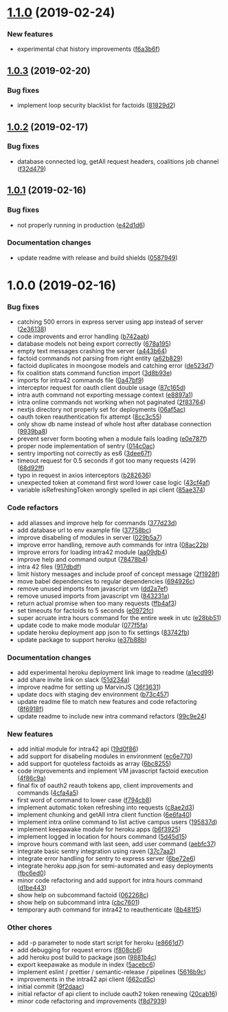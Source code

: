 # [1.1.0](https://github.com/ItsWendell/marvin-js/compare/1.0.3...1.1.0) (2019-02-24)


### New features

* experimental chat history improvements ([f6a3b6f](https://github.com/ItsWendell/marvin-js/commit/f6a3b6f))

## [1.0.3](https://github.com/ItsWendell/marvin-js/compare/1.0.2...1.0.3) (2019-02-20)


### Bug fixes

* implement loop security blacklist for factoids ([81829d2](https://github.com/ItsWendell/marvin-js/commit/81829d2))

## [1.0.2](https://github.com/ItsWendell/marvin-js/compare/1.0.1...1.0.2) (2019-02-17)


### Bug fixes

* database connected log, getAll request headers, coalitions job channel ([f32d479](https://github.com/ItsWendell/marvin-js/commit/f32d479))

## [1.0.1](https://github.com/ItsWendell/marvin-js/compare/1.0.0...1.0.1) (2019-02-16)


### Bug fixes

* not properly running in production ([e42d1d6](https://github.com/ItsWendell/marvin-js/commit/e42d1d6))


### Documentation changes

* update readme with release and build shields ([0587949](https://github.com/ItsWendell/marvin-js/commit/0587949))

# 1.0.0 (2019-02-16)


### Bug fixes

* catching 500 errors in express server using app instead of server ([2e36138](https://github.com/ItsWendell/marvin-js/commit/2e36138))
* code improvents and error handling ([b742aab](https://github.com/ItsWendell/marvin-js/commit/b742aab))
* database models not being export correctly ([678a195](https://github.com/ItsWendell/marvin-js/commit/678a195))
* empty text messages crashing the server ([a443b64](https://github.com/ItsWendell/marvin-js/commit/a443b64))
* factoid commands not parsing from right entity ([a62b829](https://github.com/ItsWendell/marvin-js/commit/a62b829))
* factoid duplicates in moongose models and catching error ([de523d7](https://github.com/ItsWendell/marvin-js/commit/de523d7))
* fix coalition stats command function import ([3d8b93e](https://github.com/ItsWendell/marvin-js/commit/3d8b93e))
* imports for intra42 commands file ([0a47bf9](https://github.com/ItsWendell/marvin-js/commit/0a47bf9))
* interceptor request for oauth client double usage ([87c165d](https://github.com/ItsWendell/marvin-js/commit/87c165d))
* intra auth command not exporting message context ([e8897a1](https://github.com/ItsWendell/marvin-js/commit/e8897a1))
* intra online commands not working when not paginated ([2f83764](https://github.com/ItsWendell/marvin-js/commit/2f83764))
* nextjs directory not properly set for deployments ([06af5ac](https://github.com/ItsWendell/marvin-js/commit/06af5ac))
* oauth token reauthentication fix attempt ([8cc3c55](https://github.com/ItsWendell/marvin-js/commit/8cc3c55))
* only show db name instead of whole host after database connection ([9939ba8](https://github.com/ItsWendell/marvin-js/commit/9939ba8))
* prevent server form booting when a module fails loading ([e0e787f](https://github.com/ItsWendell/marvin-js/commit/e0e787f))
* proper node implementation of sentry ([014c0ac](https://github.com/ItsWendell/marvin-js/commit/014c0ac))
* sentry importing not correctly as es6 ([3dee67f](https://github.com/ItsWendell/marvin-js/commit/3dee67f))
* timeout request for 0.5 seconds if got too many requests (429) ([68d92ff](https://github.com/ItsWendell/marvin-js/commit/68d92ff))
* typo in request in axios interceptors ([b282636](https://github.com/ItsWendell/marvin-js/commit/b282636))
* unexpected token at command first word lower case logic ([43cf4af](https://github.com/ItsWendell/marvin-js/commit/43cf4af))
* variable isRefreshingToken wrongly spelled in api client ([85ae374](https://github.com/ItsWendell/marvin-js/commit/85ae374))


### Code refactors

* add aliasses and improve help for commands ([377d23d](https://github.com/ItsWendell/marvin-js/commit/377d23d))
* add database url to env example file ([37758bc](https://github.com/ItsWendell/marvin-js/commit/37758bc))
* improve disabeling of modules in server ([029b5a7](https://github.com/ItsWendell/marvin-js/commit/029b5a7))
* improve error handling, remove auth commands for intra ([08ac22b](https://github.com/ItsWendell/marvin-js/commit/08ac22b))
* improve errors for loading intra42 module ([aa09db4](https://github.com/ItsWendell/marvin-js/commit/aa09db4))
* improve help and command output ([78478b4](https://github.com/ItsWendell/marvin-js/commit/78478b4))
* intra 42 files ([917dbdf](https://github.com/ItsWendell/marvin-js/commit/917dbdf))
* limit history messages and include proof of concept message ([2f1928f](https://github.com/ItsWendell/marvin-js/commit/2f1928f))
* move babel dependencies to regular dependencies ([694926c](https://github.com/ItsWendell/marvin-js/commit/694926c))
* remove unused imports from javascript vm ([dd2a7ef](https://github.com/ItsWendell/marvin-js/commit/dd2a7ef))
* remove unused imports from javascript vm ([843231a](https://github.com/ItsWendell/marvin-js/commit/843231a))
* return actual promise when too many requests ([ffb4af3](https://github.com/ItsWendell/marvin-js/commit/ffb4af3))
* set timeouts for factoids to 5 seconds ([e0972fc](https://github.com/ItsWendell/marvin-js/commit/e0972fc))
* super acruate intra hours command for the entire week in utc ([e28bb51](https://github.com/ItsWendell/marvin-js/commit/e28bb51))
* update code to make mode modular ([077f5fa](https://github.com/ItsWendell/marvin-js/commit/077f5fa))
* update heroku deployment app json to fix settings ([83742fb](https://github.com/ItsWendell/marvin-js/commit/83742fb))
* update package to support heroku ([e37b88b](https://github.com/ItsWendell/marvin-js/commit/e37b88b))


### Documentation changes

* add experimental heroku deployment link image to readme ([a1ecd99](https://github.com/ItsWendell/marvin-js/commit/a1ecd99))
* add share invite link on slack ([51d234a](https://github.com/ItsWendell/marvin-js/commit/51d234a))
* improve readme for setting up MarvinJS ([36f3631](https://github.com/ItsWendell/marvin-js/commit/36f3631))
* update docs with staging dev environment ([b73c457](https://github.com/ItsWendell/marvin-js/commit/b73c457))
* update readme file to match new features and code refactoring ([8f6918f](https://github.com/ItsWendell/marvin-js/commit/8f6918f))
* update readme to include new intra command refactors ([99c9e24](https://github.com/ItsWendell/marvin-js/commit/99c9e24))


### New features

* add initial module for intra42 api ([19d0f86](https://github.com/ItsWendell/marvin-js/commit/19d0f86))
* add support for disabeling modules in environment ([ec6e770](https://github.com/ItsWendell/marvin-js/commit/ec6e770))
* add support for quoteless factoids as array ([6bc8255](https://github.com/ItsWendell/marvin-js/commit/6bc8255))
* code improvements and implement VM javascript factoid execution ([4f86c9a](https://github.com/ItsWendell/marvin-js/commit/4f86c9a))
* final fix of oauth2 reauth tokens app, client improvements and commands ([4cfa4a5](https://github.com/ItsWendell/marvin-js/commit/4cfa4a5))
* first word of command to lower case ([f794cb8](https://github.com/ItsWendell/marvin-js/commit/f794cb8))
* implement automatic token refreshing into requests ([c8ae2d3](https://github.com/ItsWendell/marvin-js/commit/c8ae2d3))
* implement chunking and getAll intra client function ([6e6fa40](https://github.com/ItsWendell/marvin-js/commit/6e6fa40))
* implement intra online command to list active campus users ([195837d](https://github.com/ItsWendell/marvin-js/commit/195837d))
* implement keepawake module for heroku apps ([b6f3925](https://github.com/ItsWendell/marvin-js/commit/b6f3925))
* implement logged in location for hours command ([5d45d15](https://github.com/ItsWendell/marvin-js/commit/5d45d15))
* improve hours command with last seen, add user command ([aebfc37](https://github.com/ItsWendell/marvin-js/commit/aebfc37))
* integrate basic sentry integration using raven ([37c7aa2](https://github.com/ItsWendell/marvin-js/commit/37c7aa2))
* integrate error handling for sentry to express server ([6be72e6](https://github.com/ItsWendell/marvin-js/commit/6be72e6))
* integrate heroku app.json for semi-automated and easy deployments ([fbc6ed0](https://github.com/ItsWendell/marvin-js/commit/fbc6ed0))
* minor code refactoring and add support for intra hours command ([d1be443](https://github.com/ItsWendell/marvin-js/commit/d1be443))
* show help on subcommand factoid ([062268c](https://github.com/ItsWendell/marvin-js/commit/062268c))
* show help on subcommand intra ([cbc7601](https://github.com/ItsWendell/marvin-js/commit/cbc7601))
* temporary auth command for intra42 to reauthenticate ([8b481f5](https://github.com/ItsWendell/marvin-js/commit/8b481f5))


### Other chores

* add -p parameter to node start script for heroku ([e8661d7](https://github.com/ItsWendell/marvin-js/commit/e8661d7))
* add debugging for request errors ([f808cb6](https://github.com/ItsWendell/marvin-js/commit/f808cb6))
* add heroku post build to package json ([9881b4c](https://github.com/ItsWendell/marvin-js/commit/9881b4c))
* export keepawake as module in index ([5acebc6](https://github.com/ItsWendell/marvin-js/commit/5acebc6))
* implement eslint / prettier / semantic-release / pipelines ([5616b9c](https://github.com/ItsWendell/marvin-js/commit/5616b9c))
* improvements in the intra42 api client ([662cd5c](https://github.com/ItsWendell/marvin-js/commit/662cd5c))
* initial commit ([9f2daac](https://github.com/ItsWendell/marvin-js/commit/9f2daac))
* initial refactor of api client to include oauth2 token renewing ([20cab16](https://github.com/ItsWendell/marvin-js/commit/20cab16))
* minor code refactoring and improvements ([f8d7939](https://github.com/ItsWendell/marvin-js/commit/f8d7939))

